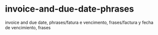 # invoice-and-due-date-phrases
invoice and due date, phrases/fatura e vencimento, frases/factura y fecha de vencimiento, frases
